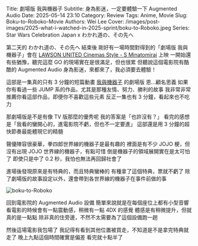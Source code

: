Title: 劇場版 我與機器子
Subtitle: 身為影迷，一定要體驗一下 Augmented Audio
Date: 2025-05-14 23:10
Category: Review
Tags: Anime, Movie
Slug: Boku-to-Roboko-Movie
Authors: Wei Lee
Cover: /images/post-images/2025-what-i-watched-in-2025-sprint/boku-to-Roboko.jpeg
Series: Star Wars Celebration Japan x わかれ道の、その先へ

第二天的 わかれ道の、その先へ 結束後
剛好有一場時間對得到的「劇場版 我與機器子」會在 [LAWSON UNITED Cinemas Style - S Minatomirai](https://maps.app.goo.gl/HebqUkhejvsAC8Uo7) 上映
一開始還有些猶豫，聽完這麼 GO 的現場實在是很滿足，但也很累
但聽說這個電影院有酷酷的 Augmented Audio
身為影迷，來都來了，我必須要去體驗！

<!--more-->

這部是一集真的只有 3 分鐘的短篇動畫 [我與機器子](https://ani.gamer.com.tw/animeVideo.php?sn=32233) 的劇場版
恩...顧名思義
如果你有看過一些 JUMP 系的作品，尤其是那種友情、努力、勝利的故事
我非常非常推薦你看這部作品，即便你不喜歡這些元素
反正一集也有 3 分鐘，看起來也不吃力

那劇場版是不是有像 TV 版那麼的優秀呢
我的答案是「也許沒有？」
看完的感想是「我看的蠻開心的，進電影院不虧，但也不一定要進」
這部還是用 3 分鐘的超快節奏最能體現它的精髓

聲優陣容很豪華，拳四郎世界線的機器子是最有趣的
裡面是有不少 JOJO 梗，但沒有出現 JOJO 世界線的機器子，有點可惜
倒是機器子的領域展開實在是太可怕了
即使只是中了 0.2 秒，我怕也無法再回歸社會了

進場後發現原來是有特典的，而且特典蠻棒的
有種拿了這個特典，票就不虧了
除了劇場版的故事設定以外，還會帶到各世界線的機器子在事件前做的事

![boku-to-Roboko](/images/post-images/2025-what-i-watched-in-2025-sprint/boku-to-Roboko.jpeg)

回到電影院的 Augmented Audio 設備
簡單來說就是在每個座位上都有小型音響
看電影的時候會有一點震動感，稍微有一點 4DX 的感覺
體感是有稍微提升，但就真的是一點點
除非真的住旁邊，不然不太需要為了這個設備跑一趟

然後這場電影我包場了
我記得有看到其他位置被買走，不知道是不是拿完特典就走了
晚上九點這個時間確實是偏差
看完就十點半了
